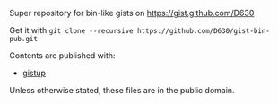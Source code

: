 Super repository for bin-like gists on https://gist.github.com/D630

Get it with `git clone --recursive https://github.com/D630/gist-bin-pub.git`

Contents are published with:
* [gistup](https://github.com/mbostock/gistup)

Unless otherwise stated, these files are in the public domain.
